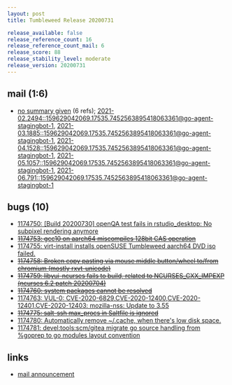 ```yaml
---
layout: post
title: Tumbleweed Release 20200731

release_available: false
release_reference_count: 16
release_reference_count_mail: 6
release_score: 88
release_stability_level: moderate
release_version: 20200731
---
```


## mail (1:6)

- [no summary given](https://lists.opensuse.org/archives/list/factory@lists.opensuse.org/thread/NRX7FS6SFEQKHRKHFLLTCJWECEUXUPQ5) (6 refs); [2021-02.2494::<159629042069.17535.7452563895418063361@go-agent-stagingbot-1>](https://lists.opensuse.org/archives/list/factory@lists.opensuse.org/thread/NRX7FS6SFEQKHRKHFLLTCJWECEUXUPQ5), [2021-03.1885::<159629042069.17535.7452563895418063361@go-agent-stagingbot-1>](https://lists.opensuse.org/archives/list/factory@lists.opensuse.org/thread/NRX7FS6SFEQKHRKHFLLTCJWECEUXUPQ5), [2021-04.1528::<159629042069.17535.7452563895418063361@go-agent-stagingbot-1>](https://lists.opensuse.org/archives/list/factory@lists.opensuse.org/thread/NRX7FS6SFEQKHRKHFLLTCJWECEUXUPQ5), [2021-05.1057::<159629042069.17535.7452563895418063361@go-agent-stagingbot-1>](https://lists.opensuse.org/archives/list/factory@lists.opensuse.org/thread/NRX7FS6SFEQKHRKHFLLTCJWECEUXUPQ5), [2021-06.791::<159629042069.17535.7452563895418063361@go-agent-stagingbot-1>](https://lists.opensuse.org/archives/list/factory@lists.opensuse.org/thread/NRX7FS6SFEQKHRKHFLLTCJWECEUXUPQ5)

## bugs (10)

<!--more-->

- [1174750: \[Build 20200730\] openQA test fails in rstudio_desktop: No subpixel rendering anymore](https://bugzilla.opensuse.org/show_bug.cgi?id=1174750)
- ~~[1174753: gcc10 on aarch64 miscompiles 128bit CAS operation](https://bugzilla.opensuse.org/show_bug.cgi?id=1174753)~~
- [1174755: virt-install installs openSUSE Tumbleweed aarch64 DVD iso failed.](https://bugzilla.opensuse.org/show_bug.cgi?id=1174755)
- ~~[1174758: Broken copy pasting via mouse middle button/wheel to/from chromium (mostly rxvt-unicode)](https://bugzilla.opensuse.org/show_bug.cgi?id=1174758)~~
- ~~[1174759: libyui-ncurses fails to build, related to NCURSES_CXX_IMPEXP (ncurses 6.2 patch 20200704)](https://bugzilla.opensuse.org/show_bug.cgi?id=1174759)~~
- ~~[1174760: system packages cannot be resolved](https://bugzilla.opensuse.org/show_bug.cgi?id=1174760)~~
- [1174763: VUL-0: CVE-2020-6829,CVE-2020-12400,CVE-2020-12401,CVE-2020-12403: mozilla-nss: Update to 3.55](https://bugzilla.opensuse.org/show_bug.cgi?id=1174763)
- ~~[1174775: salt-ssh max_procs in Saltfile is ignored](https://bugzilla.opensuse.org/show_bug.cgi?id=1174775)~~
- [1174780: Automatically remove ~/.cache, when there's low disk space.](https://bugzilla.opensuse.org/show_bug.cgi?id=1174780)
- [1174781: devel:tools:scm/gitea migrate go source handling from %goprep to go modules layout convention](https://bugzilla.opensuse.org/show_bug.cgi?id=1174781)



## links

- [mail announcement](https://lists.opensuse.org/archives/list/factory@lists.opensuse.org/thread/NRX7FS6SFEQKHRKHFLLTCJWECEUXUPQ5)
